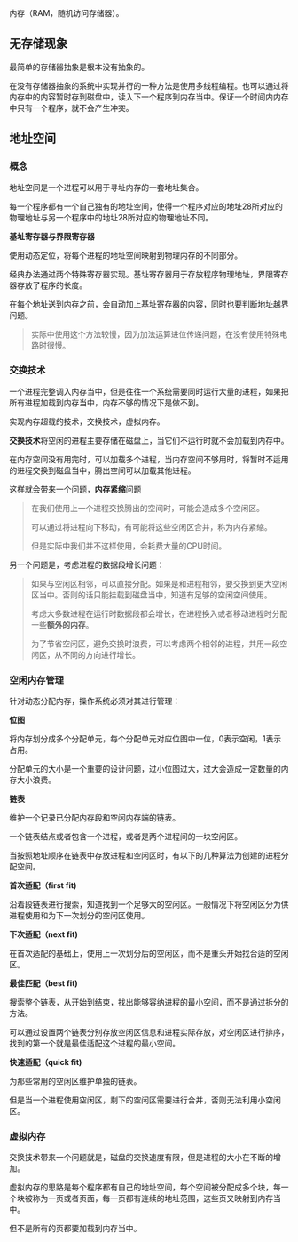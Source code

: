 内存（RAM，随机访问存储器）。

## 无存储现象

最简单的存储器抽象是根本没有抽象的。

在没有存储器抽象的系统中实现并行的一种方法是使用多线程编程。也可以通过将内存中的内容暂时存到磁盘中，读入下一个程序到内存当中。保证一个时间内内存中只有一个程序，就不会产生冲突。

## 地址空间

### 概念

地址空间是一个进程可以用于寻址内存的一套地址集合。

每一个程序都有一个自己独有的地址空间，使得一个程序对应的地址28所对应的物理地址与另一个程序中的地址28所对应的物理地址不同。

**基址寄存器与界限寄存器**

使用动态定位，将每个进程的地址空间映射到物理内存的不同部分。

经典办法通过两个特殊寄存器实现。基址寄存器用于存放程序物理地址，界限寄存器存放了程序的长度。

在每个地址送到内存之前，会自动加上基址寄存器的内容，同时也要判断地址越界问题。

> 实际中使用这个方法较慢，因为加法运算进位传递问题，在没有使用特殊电路时很慢。

### 交换技术

一个进程完整调入内存当中，但是往往一个系统需要同时运行大量的进程，如果把所有进程加载到内存当中，内存不够的情况下是做不到。

实现内存超载的技术，交换技术，虚拟内存。

**交换技术**将空闲的进程主要存储在磁盘上，当它们不运行时就不会加载到内存中。

在内存空间没有用完时，可以加载多个进程，当内存空间不够用时，将暂时不适用的进程交换到磁盘当中，腾出空间可以加载其他进程。

这样就会带来一个问题，**内存紧缩**问题

> 在我们使用上一个进程交换腾出的空间时，可能会造成多个空闲区。
>
> 可以通过将进程向下移动，有可能将这些空闲区合并，称为内存紧缩。
>
> 但是实际中我们并不这样使用，会耗费大量的CPU时间。

另一个问题是，考虑进程的数据段增长问题：

> 如果与空闲区相邻，可以直接分配。如果是和进程相邻，要交换到更大空闲区当中。否则的话只能挂载到磁盘当中，知道有足够的空闲空间使用。
>
> 考虑大多数进程在运行时数据段都会增长，在进程换入或者移动进程时分配一些**额外的内存**。
>
> 为了节省空闲区，避免交换时浪费，可以考虑两个相邻的进程，共用一段空闲区，从不同的方向进行增长。

### 空闲内存管理

针对动态分配内存，操作系统必须对其进行管理：

**位图**

将内存划分成多个分配单元，每个分配单元对应位图中一位，0表示空闲，1表示占用。

分配单元的大小是一个重要的设计问题，过小位图过大，过大会造成一定数量的内存大小浪费。

**链表**

维护一个记录已分配内存段和空闲内存端的链表。

一个链表结点或者包含一个进程，或者是两个进程间的一块空闲区。

当按照地址顺序在链表中存放进程和空闲区时，有以下的几种算法为创建的进程分配空间。

**首次适配（first fit)**

沿着段链表进行搜索，知道找到一个足够大的空闲区。一般情况下将空闲区分为供进程使用和为下一次划分的空闲区使用。

**下次适配（next fit)**

在首次适配的基础上，使用上一次划分后的空闲区，而不是重头开始找合适的空闲区。

**最佳匹配（best fit)**

搜索整个链表，从开始到结束，找出能够容纳进程的最小空间，而不是通过拆分的方法。

可以通过设置两个链表分别存放空闲区信息和进程实际存放，对空闲区进行排序，找到的第一个就是最佳适配这个进程的最小空间。

**快速适配（quick fit)**

为那些常用的空闲区维护单独的链表。

但是当一个进程使用空闲区，剩下的空闲区需要进行合并，否则无法利用小空闲区。

### 虚拟内存

交换技术带来一个问题就是，磁盘的交换速度有限，但是进程的大小在不断的增加。

虚拟内存的思路是每个程序都有自己的地址空间，每个空间被分配成多个块，每一个块被称为一页或者页面，每一页都有连续的地址范围，这些页又映射到内存当中。

但不是所有的页都要加载到内存当中。
